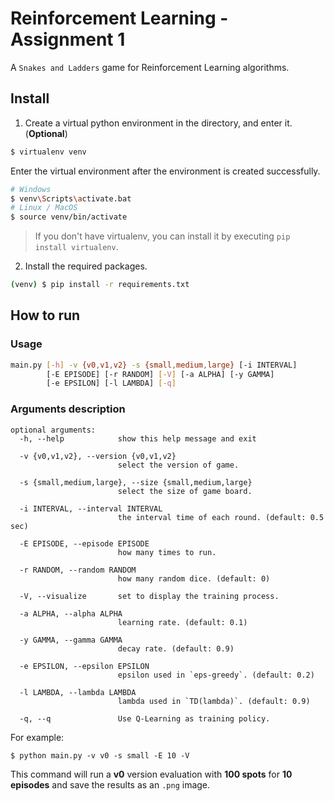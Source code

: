 # Reinforcement Learning - Assignment 1
A `Snakes and Ladders` game for Reinforcement Learning algorithms.

## Install
1. Create a virtual python environment in the directory, and enter it. (**Optional**)
```bash
$ virtualenv venv
```
Enter the virtual environment after the environment is created successfully.
```bash
# Windows
$ venv\Scripts\activate.bat
# Linux / MacOS
$ source venv/bin/activate
```
> If you don't have virtualenv, you can install it by executing `pip install virtualenv`.

2. Install the required packages.
```bash
(venv) $ pip install -r requirements.txt 
```

## How to run
### Usage
```bash
main.py [-h] -v {v0,v1,v2} -s {small,medium,large} [-i INTERVAL]
        [-E EPISODE] [-r RANDOM] [-V] [-a ALPHA] [-y GAMMA]     
        [-e EPSILON] [-l LAMBDA] [-q]
```
### Arguments description
```
optional arguments:
  -h, --help            show this help message and exit

  -v {v0,v1,v2}, --version {v0,v1,v2}
                        select the version of game.

  -s {small,medium,large}, --size {small,medium,large}
                        select the size of game board.

  -i INTERVAL, --interval INTERVAL
                        the interval time of each round. (default: 0.5 sec)

  -E EPISODE, --episode EPISODE
                        how many times to run.

  -r RANDOM, --random RANDOM
                        how many random dice. (default: 0)

  -V, --visualize       set to display the training process.

  -a ALPHA, --alpha ALPHA
                        learning rate. (default: 0.1)

  -y GAMMA, --gamma GAMMA
                        decay rate. (default: 0.9)

  -e EPSILON, --epsilon EPSILON
                        epsilon used in `eps-greedy`. (default: 0.2)

  -l LAMBDA, --lambda LAMBDA
                        lambda used in `TD(lambda)`. (default: 0.9)

  -q, --q               Use Q-Learning as training policy.
```

For example:
```
$ python main.py -v v0 -s small -E 10 -V
```
This command will run a **v0** version evaluation with **100 spots** for **10 episodes** and save the results as an `.png` image.